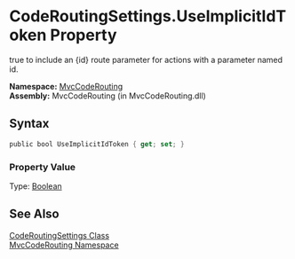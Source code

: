 CodeRoutingSettings.UseImplicitIdToken Property
===============================================
true to include an {id} route parameter for actions with a parameter named id.

**Namespace:** [MvcCodeRouting][1]  
**Assembly:** MvcCodeRouting (in MvcCodeRouting.dll)

Syntax
------

```csharp
public bool UseImplicitIdToken { get; set; }
```

### Property Value
Type: [Boolean][2]

See Also
--------
[CodeRoutingSettings Class][3]  
[MvcCodeRouting Namespace][1]  

[1]: ../README.md
[2]: http://msdn.microsoft.com/en-us/library/a28wyd50
[3]: README.md